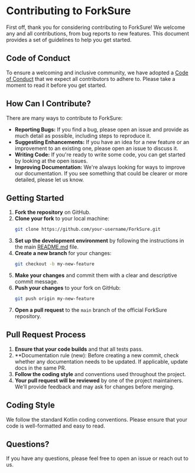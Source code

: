 # Contributing to ForkSure

First off, thank you for considering contributing to ForkSure! We welcome any and all contributions, from bug reports to new features. This document provides a set of guidelines to help you get started.

## Code of Conduct

To ensure a welcoming and inclusive community, we have adopted a [Code of Conduct](CODE_OF_CONDUCT.md) that we expect all contributors to adhere to. Please take a moment to read it before you get started.

## How Can I Contribute?

There are many ways to contribute to ForkSure:

- **Reporting Bugs:** If you find a bug, please open an issue and provide as much detail as possible, including steps to reproduce it.
- **Suggesting Enhancements:** If you have an idea for a new feature or an improvement to an existing one, please open an issue to discuss it.
- **Writing Code:** If you're ready to write some code, you can get started by looking at the open issues.
- **Improving Documentation:** We're always looking for ways to improve our documentation. If you see something that could be clearer or more detailed, please let us know.

## Getting Started

1. **Fork the repository** on GitHub.
2. **Clone your fork** to your local machine:
   ```bash
   git clone https://github.com/your-username/ForkSure.git
   ```
3. **Set up the development environment** by following the instructions in the main [README.md](README.md) file.
4. **Create a new branch** for your changes:
   ```bash
   git checkout -b my-new-feature
   ```
5. **Make your changes** and commit them with a clear and descriptive commit message.
6. **Push your changes** to your fork on GitHub:
   ```bash
   git push origin my-new-feature
   ```
7. **Open a pull request** to the `main` branch of the official ForkSure repository.

## Pull Request Process

1. **Ensure that your code builds** and that all tests pass.
2. **Documentation rule (new): Before creating a new commit, check whether any documentation needs to be updated. If applicable, update docs in the same PR.
3. **Follow the coding style** and conventions used throughout the project.
4. **Your pull request will be reviewed** by one of the project maintainers. We'll provide feedback and may ask for changes before merging.

## Coding Style

We follow the standard Kotlin coding conventions. Please ensure that your code is well-formatted and easy to read.

## Questions?

If you have any questions, please feel free to open an issue or reach out to us.

